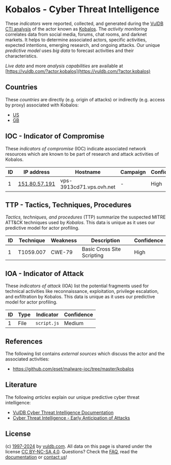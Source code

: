 # Kobalos - Cyber Threat Intelligence

These _indicators_ were reported, collected, and generated during the [VulDB CTI analysis](https://vuldb.com/?kb.cti) of the actor known as [Kobalos](https://vuldb.com/?actor.kobalos). The _activity monitoring_ correlates data from social media, forums, chat rooms, and darknet markets. It helps to determine associated actors, specific activities, expected intentions, emerging research, and ongoing attacks. Our unique _predictive model_ uses _big data_ to forecast activities and their characteristics.

_Live data_ and more _analysis capabilities_ are available at [https://vuldb.com/?actor.kobalos](https://vuldb.com/?actor.kobalos)

## Countries

These _countries_ are directly (e.g. origin of attacks) or indirectly (e.g. access by proxy) associated with Kobalos:

* [US](https://vuldb.com/?country.us)
* [GB](https://vuldb.com/?country.gb)

## IOC - Indicator of Compromise

These _indicators of compromise_ (IOC) indicate associated network resources which are known to be part of research and attack activities of Kobalos.

ID | IP address | Hostname | Campaign | Confidence
-- | ---------- | -------- | -------- | ----------
1 | [151.80.57.191](https://vuldb.com/?ip.151.80.57.191) | vps-3913cd71.vps.ovh.net | - | High

## TTP - Tactics, Techniques, Procedures

_Tactics, techniques, and procedures_ (TTP) summarize the suspected MITRE ATT&CK techniques used by _Kobalos_. This data is unique as it uses our predictive model for actor profiling.

ID | Technique | Weakness | Description | Confidence
-- | --------- | -------- | ----------- | ----------
1 | T1059.007 | CWE-79 | Basic Cross Site Scripting | High

## IOA - Indicator of Attack

These _indicators of attack_ (IOA) list the potential fragments used for technical activities like reconnaissance, exploitation, privilege escalation, and exfiltration by Kobalos. This data is unique as it uses our predictive model for actor profiling.

ID | Type | Indicator | Confidence
-- | ---- | --------- | ----------
1 | File | `script.js` | Medium

## References

The following list contains _external sources_ which discuss the actor and the associated activities:

* https://github.com/eset/malware-ioc/tree/master/kobalos

## Literature

The following _articles_ explain our unique predictive cyber threat intelligence:

* [VulDB Cyber Threat Intelligence Documentation](https://vuldb.com/?kb.cti)
* [Cyber Threat Intelligence - Early Anticipation of Attacks](https://www.scip.ch/en/?labs.20201022)

## License

(c) [1997-2024](https://vuldb.com/?kb.changelog) by [vuldb.com](https://vuldb.com/?kb.about). All data on this page is shared under the license [CC BY-NC-SA 4.0](https://creativecommons.org/licenses/by-nc-sa/4.0/). Questions? Check the [FAQ](https://vuldb.com/?kb.faq), read the [documentation](https://vuldb.com/?kb) or [contact us](https://vuldb.com/?contact)!
